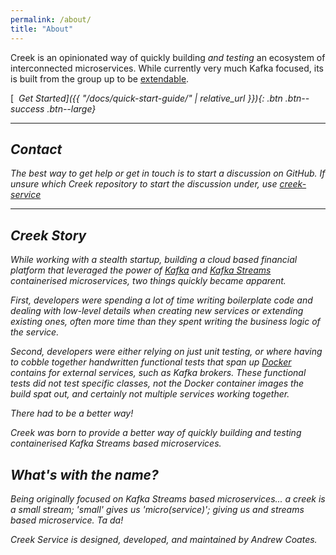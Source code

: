 ```yaml
---
permalink: /about/
title: "About"
---
```


Creek is an opinionated way of quickly building *and testing* an ecosystem of interconnected microservices.
While currently very much Kafka focused, its is built from the group up to be [extendable](/docs/extensions/).

[<i class='fas fa-cog'/>&nbsp; Get Started]({{ "/docs/quick-start-guide/" | relative_url }}){: .btn .btn--success .btn--large}

---

## Contact

The best way to get help or get in touch is to start a discussion on GitHub.
If unsure which Creek repository to start the discussion under, use [creek-service][creek-service-discussion]

---

## Creek Story

While working with a stealth startup, building a cloud based financial platform that leveraged the power
of [Kafka][kafka] and [Kafka Streams][kafka-streams] containerised microservices,
two things quickly became apparent.

First, developers were spending a _lot_ of time writing boilerplate code and dealing with low-level details
when creating new services or extending existing ones, often more time than they spent writing the business logic
of the service.

Second, developers were either relying on just unit testing, or where having to cobble together handwritten
functional tests that span up [Docker][docker] contains for external services, such as Kafka brokers.
These functional tests did not test specific classes, not the Docker container images the build spat out,
and certainly not multiple services working together.

There had to be a better way!

Creek was born to provide a better way of _quickly_ building _and testing_ containerised Kafka Streams based
microservices.

## What's with the name?

Being originally focused on Kafka Streams based microservices... a *creek* is a small stream;
'small' gives us 'micro(service)'; giving us and streams based microservice. Ta da!

[kafka]: https://kafka.apache.org/documentation/
[kafka-streams]: https://kafka.apache.org/documentation/streams/
[docker]: https://www.docker.com/
[creek-service-discussion]: https://github.com/creek-service/creek-service/discussions/new

Creek Service is designed, developed, and maintained by Andrew Coates. 
